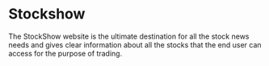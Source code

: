 # Stockshow
The StockShow website is the ultimate destination for all the stock news needs and gives clear information about all the stocks that the end user can access for the purpose of trading.
